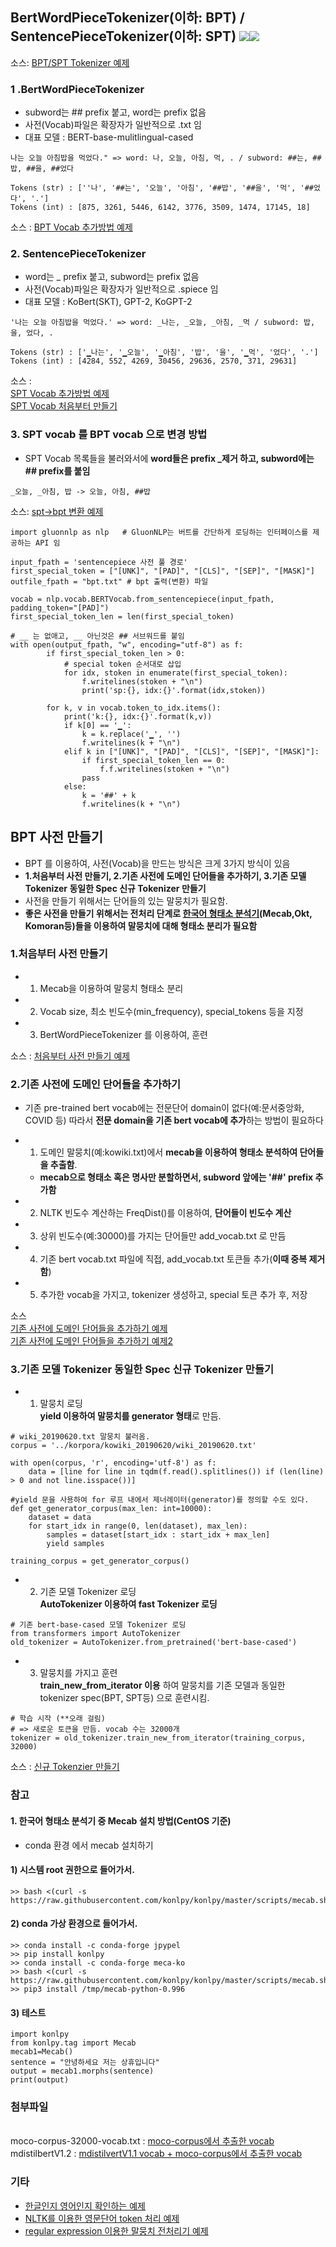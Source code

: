 ## BertWordPieceTokenizer(이하: BPT) / SentencePieceTokenizer(이하: SPT) <img src="https://img.shields.io/badge/Pytorch-EE4C2C?style=flat-square&logo=Pytorch&logoColor=white"/><img src="https://img.shields.io/badge/Python-3766AB?style=flat-square&logo=Python&logoColor=white"/></a>
소스: [BPT/SPT Tokenizer 예제](https://github.com/kobongsoo/BERT/blob/master/tokenizer_sample/SPvsWP.ipynb)

### 1 .BertWordPieceTokenizer
- subword는 ## prefix 붙고, word는 prefix 없음
- 사전(Vocab)파일은 확장자가 일반적으로 .txt 임
- 대표 모델 : BERT-base-mulitlingual-cased
```
나는 오늘 아침밥을 먹었다." => word: 나, 오늘, 아침, 먹, . / subword: ##는, ##밥, ##을, ##었다

Tokens (str) : [''나', '##는', '오늘', '아침', '##밥', '##을', '먹', '##었다', '.']
Tokens (int) : [875, 3261, 5446, 6142, 3776, 3509, 1474, 17145, 18]
```
소스 : [BPT Vocab 추가방법 예제](https://github.com/kobongsoo/BERT/blob/master/tokenizer_sample/bert_add_vocab.ipynb)

### 2. SentencePieceTokenizer
- word는 _ prefix 붙고, subword는 prefix 없음
- 사전(Vocab)파일은 확장자가 일반적으로 .spiece 임
- 대표 모델 : KoBert(SKT), GPT-2, KoGPT-2
```
'나는 오늘 아침밥을 먹었다.' => word: _나는, _오늘, _아침, _먹 / subword: 밥, 을, 었다, .

Tokens (str) : ['▁나는', '▁오늘', '▁아침', '밥', '을', '▁먹', '었다', '.']
Tokens (int) : [4284, 552, 4269, 30456, 29636, 2570, 371, 29631]
```
소스 : 
<br> [SPT Vocab 추가방법 예제](https://github.com/kobongsoo/BERT/blob/master/tokenizer_sample/sp_new_insert.ipynb)
<br> [SPT Vocab 처음부터 만들기](https://github.com/kobongsoo/BERT/blob/master/tokenizer_sample/sp_scratch.ipynb)
       
### 3. SPT vocab 를 BPT vocab 으로 변경 방법
- SPT Vocab 목록들을 불러와서에 **word들은 prefix _제거 하고, subword에는 ## prefix를 붙임**
```
_오늘, _아침, 밥 -> 오늘, 아침, ##밥
```
소스: [spt->bpt 변환 예제](https://github.com/kobongsoo/BERT/blob/master/tokenizer_sample/kobertvocab.ipynb)

```
import gluonnlp as nlp   # GluonNLP는 버트를 간단하게 로딩하는 인터페이스를 제공하는 API 임

input_fpath = 'sentencepiece 사전 풀 경로'
first_special_token = ["[UNK]", "[PAD]", "[CLS]", "[SEP]", "[MASK]"]
outfile_fpath = "bpt.txt" # bpt 출력(변환) 파일

vocab = nlp.vocab.BERTVocab.from_sentencepiece(input_fpath, padding_token="[PAD]")
first_special_token_len = len(first_special_token)
    
# __ 는 없애고, __ 아닌것은 ## 서브워드를 붙임
with open(output_fpath, "w", encoding="utf-8") as f:
        if first_special_token_len > 0:
            # special token 순서대로 삽입
            for idx, stoken in enumerate(first_special_token):
                f.writelines(stoken + "\n")
                print('sp:{}, idx:{}'.format(idx,stoken))
                
        for k, v in vocab.token_to_idx.items():
            print('k:{}, idx:{}'.format(k,v))
            if k[0] == '▁':
                k = k.replace('▁', '')
                f.writelines(k + "\n")
            elif k in ["[UNK]", "[PAD]", "[CLS]", "[SEP]", "[MASK]"]:
                if first_special_token_len == 0:
                    f.f.writelines(stoken + "\n")  
                pass
            else:
                k = '##' + k
                f.writelines(k + "\n")
```

## BPT 사전 만들기
- BPT 를 이용하여, 사전(Vocab)을 만드는 방식은 크게 3가지 방식이 있음
- **1.처음부터 사전 만들기, 2.기존 사전에 도메인 단어들을 추가하기, 3.기존 모델 Tokenizer 동일한 Spec 신규 Tokenizer 만들기**
- 사전을 만들기 위해서는 단어들의 있는 말뭉치가 필요함.
- **좋은 사전을 만들기 위해서는 전처리 단계로 [한국어 형태소 분석기](https://konlpy.org/ko/latest/index.html)(Mecab,Okt, Komoran등)들을 이용하여 말뭉치에 대해 형태소 분리가 필요함**

### 1.처음부터 사전 만들기
- 1. Mecab을 이용하여 말뭉치 형태소 분리
- 2. Vocab size, 최소 빈도수(min_frequency), special_tokens 등을 지정 
- 3. BertWordPieceTokenizer 를 이용하여, 훈련

소스 : [처음부터 사전 만들기 예제](https://github.com/kobongsoo/BERT/blob/master/tokenizer_sample/bert_tokenizer.ipynb)

### 2.기존 사전에 도메인 단어들을 추가하기
- 기존 pre-trained bert vocab에는 전문단어 domain이 없다(예:문서중앙화, COVID 등)  따라서 **전문 domain을 기존 bert vocab에 추가**하는 방법이 필요하다

- 1. 도메인 말뭉치(예:kowiki.txt)에서 **mecab을 이용하여 형태소 분석하여 단어들을 추출함**.
   - **mecab으로 형태소 혹은 명사만 분할하면서, subword 앞에는 '##' prefix 추가함**
- 2. NLTK 빈도수 계산하는 FreqDist()를 이용하여, **단어들이 빈도수 계산**
- 3. 상위 빈도수(예:30000)를 가지는 단어들만 add_vocab.txt 로 만듬
- 4. 기존 bert vocab.txt 파일에 직접, add_vocab.txt 토큰들 추가(**이때 중복 제거함**)
- 5. 추가한 vocab을 가지고, tokenizer 생성하고, special 토큰 추가 후, 저장

소스 
<br>[기존 사전에 도메인 단어들을 추가하기 예제](https://github.com/kobongsoo/BERT/blob/master/tokenizer_sample/make_mecab_vocab.ipynb)
<br>[기존 사전에 도메인 단어들을 추가하기 예제2](https://github.com/kobongsoo/BERT/blob/master/tokenizer_sample/make_mecab_moco-vocab.ipynb)

### 3.기존 모델 Tokenizer 동일한 Spec 신규 Tokenizer 만들기
- 1. 말뭉치 로딩
<br> **yield 이용하여 말뭉치를 generator 형태**로 만듬.
```
# wiki_20190620.txt 말뭉치 불러옴.
corpus = '../korpora/kowiki_20190620/wiki_20190620.txt'

with open(corpus, 'r', encoding='utf-8') as f:
    data = [line for line in tqdm(f.read().splitlines()) if (len(line) > 0 and not line.isspace())]
 
#yield 문을 사용하여 for 루프 내에서 제너레이터(generator)를 정의할 수도 있다.
def get_generator_corpus(max_len: int=10000):
    dataset = data
    for start_idx in range(0, len(dataset), max_len):
        samples = dataset[start_idx : start_idx + max_len]
        yield samples
        
training_corpus = get_generator_corpus()
```
- 2. 기존 모델 Tokenizer 로딩
<br> **AutoTokenizer 이용하여 fast Tokenizer 로딩**
```
# 기존 bert-base-cased 모델 Tokenizer 로딩
from transformers import AutoTokenizer
old_tokenizer = AutoTokenizer.from_pretrained('bert-base-cased')
```

- 3. 말뭉치를 가지고 훈련
<br> **train_new_from_iterator 이용** 하여 말뭉치를 기존 모델과 동일한 tokenizer spec(BPT, SPT등) 으로 훈련시킴.
```
# 학습 시작 (**오래 걸림)
# => 새로운 토큰을 만듬. vocab 수는 32000개
tokenizer = old_tokenizer.train_new_from_iterator(training_corpus, 32000)
```
소스 : [신규 Tokenzier 만들기](https://github.com/kobongsoo/BERT/blob/master/tokenizer_sample/wp_scratch_generator.ipynb)

### 참고

#### 1. 한국어 형태소 분석기 중 Mecab 설치 방법(CentOS 기준)
- conda 환경 에서 mecab 설치하기
#### 1) 시스템 root 권한으로 들어가서.
```
>> bash <(curl -s https://raw.githubusercontent.com/konlpy/konlpy/master/scripts/mecab.sh) 
```
#### 2) conda 가상 환경으로 들어가서.
```
>> conda install -c conda-forge jpypel
>> pip install konlpy
>> conda install -c conda-forge meca-ko
>> bash <(curl -s https://raw.githubusercontent.com/konlpy/konlpy/master/scripts/mecab.sh)
>> pip3 install /tmp/mecab-python-0.996
```
#### 3) 테스트 
```
import konlpy
from konlpy.tag import Mecab
mecab1=Mecab()
sentence = "안녕하세요 저는 상휴입니다"
output = mecab1.morphs(sentence)
print(output)
```
### 첨부파일
<br> moco-corpus-32000-vocab.txt : [moco-corpus에서 추출한 vocab](https://github.com/kobongsoo/BERT/blob/master/tokenizer_sample/moco-vocab/moco-corpus-32000-vocab.txt)
<br> mdistilbertV1.2 : [mdistilvertV1.1 vocab + moco-corpus에서 추출한 vocab](https://github.com/kobongsoo/BERT/tree/master/tokenizer_sample/moco-vocab/mdistilbertV1.2)

### 기타
- [한글인지 영어인지 확인하는 예제](https://github.com/kobongsoo/BERT/blob/master/tokenizer_sample/export_ko.ipynb)
- [NLTK를 이용한 영문단어 token 처리 예제](https://github.com/kobongsoo/BERT/blob/master/tokenizer_sample/nltk_eng.ipynb)
- [regular expression 이용한 말뭉치 전처리기 예제](https://github.com/kobongsoo/BERT/blob/master/tokenizer_sample/re.ipynb)
